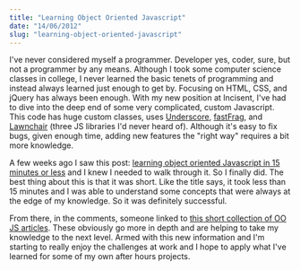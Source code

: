 ```yaml
---
title: "Learning Object Oriented Javascript"
date: "14/06/2012"
slug: "learning-object-oriented-javascript"
---
```


I've never considered myself a programmer. Developer yes, coder, sure, but not a programmer by any means. Although I took some computer science classes in college, I never learned the basic tenets of programming and instead always learned just enough to get by. Focusing on HTML, CSS, and jQuery has always been enough. With my new position at Incisent, I've had to dive into the deep end of some very complicated, custom Javascript. This code has huge custom classes, uses [Underscore](http://underscorejs.org/), [fastFrag](http://fastfrag.org/), and [Lawnchair](http://brian.io/lawnchair/) (three JS libraries I'd never heard of). Although it's easy to fix bugs, given enough time, adding new features the "right way" requires a bit more knowledge.

A few weeks ago I saw this post: [learning object oriented Javascript in 15 minutes or less](http://beardedocto.tumblr.com/post/21920818233/oo-js-in-15mins-or-less) and I knew I needed to walk through it. So I finally did. The best thing about this is that it was short. Like the title says, it took less than 15 minutes and I was able to understand some concepts that were always at the edge of my knowledge. So it was definitely successful.

From there, in the comments, someone linked to [this short collection of OO JS articles](http://www.tiljs.com/note/34). These obviously go more in depth and are helping to take my knowledge to the next level. Armed with this new information and I'm starting to really enjoy the challenges at work and I hope to apply what I've learned for some of my own after hours projects.